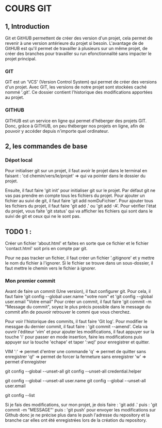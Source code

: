 # COURS GIT

## 1, Introduction

Git et GitHUB permettent de créer des version d'un projet, cela permet de revenir à une version antérieure du projet si besoin. L'avantage de de GitHUB est qu'il permet de travailler à plusieurs sur un même projet, de créer des branches pour travailler su run efonctionnalité sans impacter le projet principal.

### GIT
GIT  est un 'VCS' (Version Control System) qui permet de créer des versions d'un projet. Avec GIT, les versions de notre projet sont stockées caché nommé '.git'. Ce dossier contient l'historique des modifications apportées au projet.

### GITHUB
GITHUB est un service en ligne qui permet d'héberger des projets GIT. Donc, grâce à GITHUB, on peu théberger nos projets en ligne, afin de pouvoir y accéder depuis n'importe quel ordinateur.

## 2, les commandes de base
### Dépot local
Pour initialiser git sur un projet, il faut avoir le projet dans le terminal en faisant : 'cd chemin/vers/le/projet' => qui va pointer dans le dossier du projet.

Ensuite, il faut faire 'git init' pour initialiser git sur le projet.
Par défaut git ne vas pas prendre en compte tous les fichiers du projet.
Pour ajouter un fichier au suivi de git, il faut faire 'git add nomDuFichier'.
Pour ajouter tous les fichiers du projet, il faut faire 'git add .' ou 'git add -A'.
Pour vérifier l'état du projet, vous faite 'git status' qui va afficher les fichiers qui sont dans le suivi de git et ceux qui ne le sont pas.

## TODO 1 : 
Créer un fichier 'about.html' et faites en sorte que ce fichier et le fichier 'contact.html' soit pris en compte par git.

Pour ne pas tracker un fichier, il faut créer un fichier '.gitignore' et y mettre le nom du fichier à l'ignorer. Si le fichier se trouve dans un sous-dossier, il faut mettre le chemin vers le fichier à ignorer.

### Mon premier commit
Avant de faire un commit (Une version), il faut configurer git. Pour cela, il faut faire 'git config --global user.name "votre nom" et
                                                                                         'git config --global user.email "Votre email"
Pour créer un commit, il faut faire
'git commit -m "Message du commit", soyez le plus précis possible dans le message du commit afin de pouvoir retrouver le commi que vous cherchez.

Pour voir l'historique des commits, il faut faire 'Git log'.
Pour modifier le messgae du dernier commit, il faut faire : 'git commit --amend'. Cela va ouvrir l'éditeur 'vim' et pour ajouter les modifications, il faut appuyer sur la touche 'i' pour passer en mode insertion, faire les modifications puis appuyer sur la touche 'echape' et taper ':wq!' pour enregistrer et quitter.

VIM
':' => permet d'entrer une commande
'q' => permet de quitter sans enregistrer
'q!' => permet de forcer la fermeture sans enregistrer
'w' => permet d'enregistrer


git config --global --unset-all
git config --unset-all credential.helper

git config --global --unset-all user.name
git config --global --unset-all user.email

git config --list

Si je fais des modifications, sur mon projet, je dois faire : 'git add .'
puis : 'git commit -m "MESSAGE"'
puis : 'git push' pour envoyer les modifications sur Github donc je ne précise plus dans le push l'adresse du repository et la branche car elles ont été enregistrées lors de la création du repository.